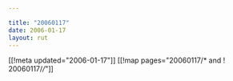```yaml
---

title: "20060117"
date: 2006-01-17
layout: rut
---
```


[[!meta updated="2006-01-17"]]
[[!map pages="20060117/* and ! 20060117/*/*"]]
